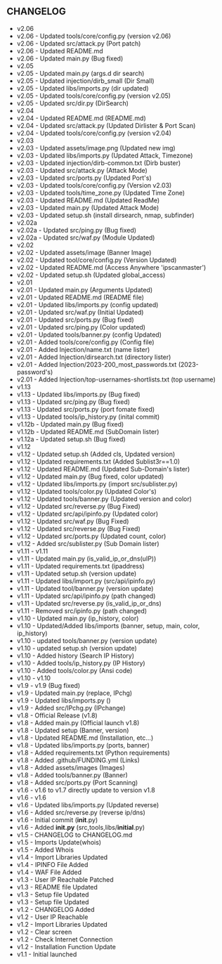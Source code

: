 ## CHANGELOG

* v2.06
* v2.06 - Updated tools/core/config.py (version v2.06)
* v2.06 - Updated src/attack.py (Port patch)
* v2.06 - Updated README.md
* v2.06 - Updated main.py (Bug fixed)
* v2.05
* v2.05 - Updated main.py (args.d dir search)
* v2.05 - Updated injection/dirb_small (Dir Small)
* v2.05 - Updated libs/imports.py (dir updated)
* v2.05 - Updated tools/core/config.py (version v2.05)
* v2.05 - Updated src/dir.py (DirSearch)
* v2.04
* v2.04 - Updated README.md (README.md)
* v2.04 - Updated src/attack.py (Updated Dirlister & Port Scan)
* v2.04 - Updated tools/core/config.py (version v2.04)
* v2.03
* v2.03 - Updated assets/image.png (Updated new img)
* v2.03 - Updated libs/imports.py (Updated Attack, Timezone)
* v2.03 - Updated injection/dirb-common.txt (Dirb buster)
* v2.03 - Updated src/attack.py (Attack Mode)
* v2.03 - Updated src/ports.py (Updated Port's)
* v2.03 - Updated tools/core/config.py (Version v2.03)
* v2.03 - Updated tools/time_zone.py (Updated Time Zone)
* v2.03 - Updated README.md (Updated ReadMe)
* v2.03 - Updated main.py (Updated Attack Mode)
* v2.03 - Updated setup.sh (install dirsearch, nmap, subfinder)
* v2.02a
* v2.02a - Updated src/ping.py (Bug fixed)
* v2.02a - Updated src/waf.py (Module Updated)
* v2.02
* v2.02 - Updated assets/image (Banner Image)
* v2.02 - Updated tool/core/config.py (Version Updated)
* v2.02 - Updated README.md (Access Anywhere 'ipscanmaster')
* v2.02 - Updated setup.sh (Updated global_access)
* v2.01
* v2.01 - Updated main.py (Arguments Updated)
* v2.01 - Updated README.md (README file)
* v2.01 - Updated libs/imports.py (config updated)
* v2.01 - Updated src/waf.py (Initial Updated)
* v2.01 - Updated src/ports.py (Bug fixed)
* v2.01 - Updated src/ping.py (Color updated)
* v2.01 - Updated tools/banner.py (config Updated)
* v2.01 - Added tools/core/config.py (Config file)
* v2.01 - Added Injection/name.txt (name lister)
* v2.01 - Added Injection/dirsearch.txt (directory lister)
* v2.01 - Added Injection/2023-200_most_passwords.txt (2023-password's)
* v2.01 - Added Injection/top-usernames-shortlists.txt (top username)
* v1.13
* v1.13 - Updated libs/imports.py (Bug fixed)
* v1.13 - Updated src/ping.py (Bug fixed)
* v1.13 - Updated src/ports.py (port fomate fixed)
* v1.13 - Updated tools/ip_history.py (inital commit)
* v1.12b - Updated main.py (Bug fixed)
* v1.12b - Updated README.md (SubDomain lister)
* v1.12a - Updated setup.sh (Bug fixed)
* v1.12
* v1.12 - Updated setup.sh (Added cls, Updated version)
* v1.12 - Updated requirements.txt (Added Sublist3r==1.0)
* v1.12 - Updated README.md (Updated Sub-Domain's lister)
* v1.12 - Updated main.py (Bug fixed, color updated)
* v1.12 - Updated libs/imports.py (import src/sublister.py)
* v1.12 - Updated tools/color.py (Updated Color's)
* v1.12 - Updated tools/banner.py (Updated version and color)
* v1.12 - Updated src/reverse.py (Bug Fixed)
* v1.12 - Updated src/api/ipinfo.py (Updated color)
* v1.12 - Updated src/waf.py (Bug Fixed)
* v1.12 - Updated src/reverse.py (Bug Fixed)
* v1.12 - Updated src/ports.py (Updated count, color)
* v1.12 - Added src/sublister.py (Sub Domain lister)
* v1.11 - v1.11
* v1.11 - Updated main.py (is_valid_ip_or_dns(uIP))
* v1.11 - Updated requirements.txt (ipaddress)
* v1.11 - Updated setup.sh (version update)
* v1.11 - Updated libs/import.py (src/api/ipinfo.py)
* v1.11 - Updated tool/banner.py (version update)
* v1.11 - Updated src/api/ipinfo.py (path changed)
* v1.11 - Updated src/reverse.py (is_valid_ip_or_dns)
* v1.11 - Removed src/ipinfo.py (path changed)
* v1.10 - Updated main.py (ip_history, color)
* v1.10 - Updated/Added libs/imports (banner, setup, main, color, ip_history)
* v1.10 - updated tools/banner.py (version update)
* v1.10 - updated setup.sh (version update)
* v1.10 - Added history (Search IP History)
* v1.10 - Added tools/ip_history.py (IP History)
* v1.10 - Added tools/color.py (Ansi code)
* v1.10 - v1.10
* v1.9 - v1.9 (Bug fixed)
* v1.9 - Updated main.py (replace, IPchg)
* v1.9 - Updated libs/imports.py ()
* v1.9 - Added src/IPchg.py (IPchange)
* v1.8 - Official Release (v1.8)
* v1.8 - Added main.py (Official launch v1.8)
* v1.8 - Updated setup (Banner, version)
* v1.8 - Updated README.md (Installation, etc...)
* v1.8 - Updated libs/imports.py (ports, banner)
* v1.8 - Added requirements.txt (Python requirements)
* v1.8 - Added .github/FUNDING.yml (Links)
* v1.8 - Added assets/images (Images)
* v1.8 - Added tools/banner.py (Banner)
* v1.8 - Added src/ports.py (Port Scanning)
* v1.6 - v1.6 to v1.7 directly update to version v1.8
* v1.6 - v1.6
* v1.6 - Updated libs/imports.py (Updated reverse)
* v1.6 - Added src/reverse.py (reverse ip/dns)
* v1.6 - Initial commit (__init__.py)
* v1.6 - Added __init.py__ (src,tools,libs/__initial__.py)
* v1.5 - CHANGELOG to CHANGELOG.md
* v1.5 - Imports Update(whois)
* v1.5 - Added Whois
* v1.4 - Import Libraries Updated
* v1.4 - IPINFO File Added
* v1.4 - WAF File Added
* v1.3 - User IP Reachable Patched
* v1.3 - README file Updated
* v1.3 - Setup file Updated
* v1.3 - Setup file Updated
* v1.2 - CHANGELOG Added
* v1.2 - User IP Reachable
* v1.2 - Import Libraries Updated
* v1.2 - Clear screen
* v1.2 - Check Internet Connection
* v1.2 - Installation Function Update
* v1.1 - Initial launched
